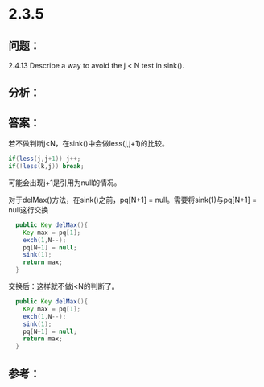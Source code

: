 
# 2.3.5

## 问题：

2.4.13 Describe a way to avoid the j < N test in sink().


## 分析：


## 答案：

若不做判断j<N，在sink()中会做less(j,j+1)的比较。
```java
if(less(j,j+1)) j++;
if(!less(k,j)) break;
```
可能会出现j+1是引用为null的情况。


对于delMax()方法，在sink()之前，pq[N+1] = null。需要将sink(1)与pq[N+1] = null这行交换
```java
  public Key delMax(){
    Key max = pq[1];
    exch(1,N--);
    pq[N+1] = null;
    sink(1);
    return max;
  }

```

交换后：这样就不做j<N的判断了。
```java
  public Key delMax(){
    Key max = pq[1];
    exch(1,N--);
    sink(1);
    pq[N+1] = null;
    return max;
  }

```
## 参考：

